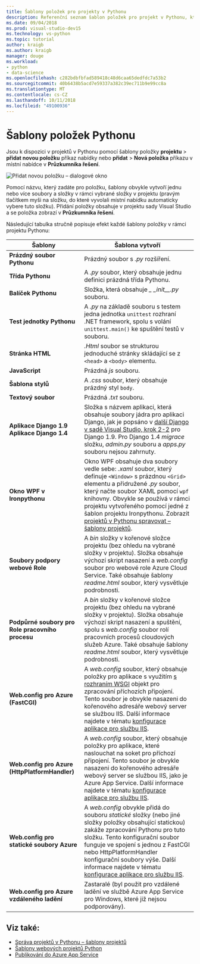 ```yaml
---
title: Šablony položek pro projekty v Pythonu
description: Referenční seznam šablon položek pro projekt v Pythonu, které jsou k dispozici prostřednictvím Přidat > Nová položka dialogového okna v sadě Visual Studio.
ms.date: 09/04/2018
ms.prod: visual-studio-dev15
ms.technology: vs-python
ms.topic: tutorial
author: kraigb
ms.author: kraigb
manager: douge
ms.workload:
- python
- data-science
ms.openlocfilehash: c282bdbfbfad589418c48d6caa65dedfdc7a53b2
ms.sourcegitcommit: 40b6438b5acd7e59337a382c39ec711b9e99cc8a
ms.translationtype: MT
ms.contentlocale: cs-CZ
ms.lasthandoff: 10/11/2018
ms.locfileid: "49100936"
---
```

# <a name="python-item-templates"></a>Šablony položek Pythonu

Jsou k dispozici v projektů v Pythonu pomocí šablony položky **projektu** > **přidat novou položku** příkaz nabídky nebo **přidat**  >  **Nová položka** příkazu v místní nabídce v **Průzkumníka řešení**.

![Přidat novou položku – dialogové okno](media/project-item-templates.png)

Pomocí názvu, který zadáte pro položku, šablony obvykle vytvoří jednu nebo více soubory a složky v rámci vybrané složky v projektu (pravým tlačítkem myši na složku, do které vyvolali místní nabídku automaticky vybere tuto složku). Přidání položky obsahuje v projektu sady Visual Studio a se položka zobrazí v **Průzkumníka řešení**.

Následující tabulka stručně popisuje efekt každé šablony položky v rámci projektu Pythonu:

| Šablony | Šablona vytvoří |
| --- | --- |
| **Prázdný soubor Pythonu** | Prázdný soubor s *.py* rozšíření. |
| **Třída Pythonu** | A *.py* soubor, který obsahuje jednu definici prázdná třída Pythonu. |
| **Balíček Pythonu** | Složka, která obsahuje  *\_ \_init\_\_.py* souboru. |
| **Test jednotky Pythonu** | A *.py* na základě souboru s testem jedna jednotka `unittest` rozhraní .NET framework, spolu s volání `unittest.main()` ke spuštění testů v souboru. |
| **Stránka HTML** | *.Html* soubor se strukturou jednoduché stránky skládající se z `<head>` a `<body>` elementu. |
| **JavaScript** | Prázdná *js* souboru. |
| **Šablona stylů** | A *.css* soubor, který obsahuje prázdný styl `body`. |
| **Textový soubor** | Prázdná *.txt* souboru. |
| **Aplikace Django 1.9**<br/>**Aplikace Django 1.4** | Složka s názvem aplikaci, která obsahuje soubory jádra pro aplikaci Django, jak je popsáno v [další Django v sadě Visual Studio, krok 2-2](learn-django-in-visual-studio-step-02-create-an-app.md#step-2-1-create-an-app-with-a-default-structure) pro Django 1.9. Pro Django 1.4 *migrace* složku, *admin.py* souboru a *apps.py* souboru nejsou zahrnuty. |
| **Okno WPF v Ironpythonu** | Okno WPF obsahuje dva soubory vedle sebe: *.xaml* soubor, který definuje `<Window>` s prázdnou `<Grid>` elementu a přidružené *.py* soubor, který načte soubor XAML pomocí `wpf` knihovny. Obvykle se používá v rámci projektu vytvořeného pomocí jedné z šablon projektu Ironpythonu. Zobrazit [projektů v Pythonu spravovat – šablony projektů](managing-python-projects-in-visual-studio.md#project-templates). |
| **Soubory podpory webové Role** | A *bin* složky v kořenové složce projektu (bez ohledu na vybrané složky v projektu). Složka obsahuje výchozí skript nasazení a *web.config* soubor pro webové role Azure Cloud Service. Také obsahuje šablony *readme.html* soubor, který vysvětluje podrobnosti. |
| **Podpůrné soubory pro Role pracovního procesu** | A *bin* složky v kořenové složce projektu (bez ohledu na vybrané složky v projektu). Složka obsahuje výchozí skript nasazení a spuštění, spolu s *web.config* soubor rolí pracovních procesů cloudových služeb Azure. Také obsahuje šablony *readme.html* soubor, který vysvětluje podrobnosti. |
| **Web.config pro Azure (FastCGI)** | A *web.config* soubor, který obsahuje položky pro aplikace s využitím [s rozhraním WSGI](https://wsgi.readthedocs.io/en/latest/) objekt pro zpracování příchozích připojení. Tento soubor je obvykle nasazeni do kořenového adresáře webový server se službou IIS. Další informace najdete v tématu [konfigurace aplikace pro službu IIS](configure-web-apps-for-iis-windows.md). |
| **Web.config pro Azure (HttpPlatformHandler)** | A *web.config* soubor, který obsahuje položky pro aplikace, které naslouchat na soket pro příchozí připojení. Tento soubor je obvykle nasazeni do kořenového adresáře webový server se službou IIS, jako je Azure App Service. Další informace najdete v tématu [konfigurace aplikace pro službu IIS](configure-web-apps-for-iis-windows.md). |
| **Web.config pro statické soubory Azure** | A *web.config* obvykle přidá do souboru *statické* složky (nebo jiné složky položky obsahující statickou) zakáže zpracování Pythonu pro tuto složku. Tento konfigurační soubor funguje ve spojení s jednou z FastCGI nebo HttpPlatformHandler konfigurační soubory výše. Další informace najdete v tématu [konfigurace aplikace pro službu IIS](configure-web-apps-for-iis-windows.md). |
| **Web.config pro Azure vzdáleného ladění** | Zastaralé (byl použit pro vzdálené ladění ve službě Azure App Service pro Windows, které již nejsou podporovány). |

## <a name="see-also"></a>Viz také:

- [Správa projektů v Pythonu – šablony projektů](managing-python-projects-in-visual-studio.md#project-templates)
- [Šablony webových projektů Python](python-web-application-project-templates.md)
- [Publikování do Azure App Service](publishing-python-web-applications-to-azure-from-visual-studio.md)
